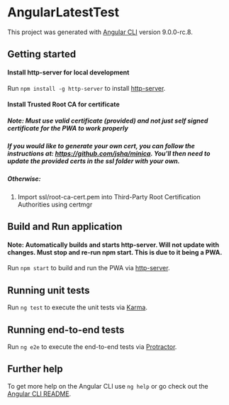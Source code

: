# AngularLatestTest

This project was generated with [Angular CLI](https://github.com/angular/angular-cli) version 9.0.0-rc.8.

## Getting started

#### Install http-server for local development
Run `npm install -g http-server` to install [http-server](https://github.com/http-party/http-server).

#### Install Trusted Root CA for certificate
##### Note: Must use valid certificate (provided) and not just self signed certificate for the PWA to work properly

##### If you would like to generate your own cert, you can follow the instructions at: https://github.com/jsha/minica. You'll then need to update the provided certs in the ssl folder with your own.

##### Otherwise: 
1. Import ssl/root-ca-cert.pem into Third-Party Root Certification Authorities using certmgr

## Build and Run application
#### Note: Automatically builds and starts http-server. Will not update with changes. Must stop and re-run npm start. This is due to it being a PWA.

Run `npm start` to build and run the PWA via [http-server](https://github.com/http-party/http-server).

## Running unit tests

Run `ng test` to execute the unit tests via [Karma](https://karma-runner.github.io).

## Running end-to-end tests

Run `ng e2e` to execute the end-to-end tests via [Protractor](http://www.protractortest.org/).

## Further help

To get more help on the Angular CLI use `ng help` or go check out the [Angular CLI README](https://github.com/angular/angular-cli/blob/master/README.md).
